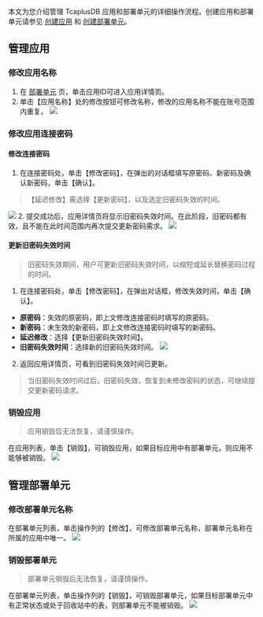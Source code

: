 
本文为您介绍管理 TcaplusDB 应用和部署单元的详细操作流程。创建应用和部署单元请参见 [创建应用](https://cloud.tencent.com/document/product/596/38807) 和 [创建部署单元](https://cloud.tencent.com/document/product/596/38809)。

## 管理应用
### 修改应用名称
1. 在 [部署单元](https://console.cloud.tencent.com/tcaplusdb/app) 页，单击应用ID可进入应用详情页。
2. 单击【应用名称】处的修改按钮可修改名称，修改的应用名称不能在账号范围内重复。
![](https://main.qcloudimg.com/raw/945f01aba78979d3f580ab1bf9c27a9a.png)

### 修改应用连接密码
#### 修改连接密码
1. 在连接密码处，单击【修改密码】，在弹出的对话框填写原密码、新密码及确认新密码，单击【确认】。
>【延迟修改】需选择【更新密码】，以及选定旧密码失效的时间。
>
![](https://main.qcloudimg.com/raw/0dca839bcfd01addd83f479fd15adaf9.png)
2. 提交成功后，应用详情页将显示旧密码失效时间。在此阶段，旧密码都有效，且不能在此时间范围内再次提交更新密码需求。
![](https://main.qcloudimg.com/raw/95fa1c0a420ea16ad84d5eb256d9abf5.png)

#### 更新旧密码失效时间
>旧密码失效期间，用户可更新旧密码失效时间，以缩短或延长替换密码过程的时间。
>
1. 在连接密码处，单击【修改密码】，在弹出对话框，修改失效时间，单击【确认】。
 - **原密码**：失效的原密码，即上文修改连接密码时填写的原密码。
 - **新密码**：未生效的新密码，即上文修改连接密码时填写的新密码。
 - **延迟修改**：选择【更新旧密码失效时间】。
 - **旧密码失效时间**：选择新的旧密码失效时间。
![](https://main.qcloudimg.com/raw/3664d15cfe32d62cd94c059c2de0c0a9.png)
2. 返回应用详情页，可看到旧密码失效时间已更新。
>当旧密码失效时间过后，旧密码失效，恢复到未修改密码的状态，可继续提交更新密码请求。

### 销毁应用
>应用销毁后无法恢复，请谨慎操作。
>
在应用列表，单击【销毁】，可销毁应用，如果目标应用中有部署单元，则应用不能够被销毁。
![](https://main.qcloudimg.com/raw/bfda3f3a23e253a427a6ae563fe846fd.png)

## 管理部署单元
### 修改部署单元名称
在部署单元列表，单击操作列的【修改】，可修改部署单元名称，部署单元名称在所属的应用中唯一。
![](https://main.qcloudimg.com/raw/4a0bee6d49f0991db79a59f8d6c35545.png)

### 销毁部署单元
>部署单元销毁后无法恢复，请谨慎操作。
>
在部署单元列表，单击操作列的【销毁】，可销毁部署单元，如果目标部署单元中有正常状态或处于回收站中的表，则部署单元不能被销毁。
![](https://main.qcloudimg.com/raw/f66ec59522e5273819e1dce7223ba0ff.png)

